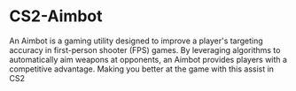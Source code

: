 # CS2-Aimbot
An Aimbot is a gaming utility designed to improve a player's targeting accuracy in first-person shooter (FPS) games. By leveraging algorithms to automatically aim weapons at opponents, an Aimbot provides players with a competitive advantage. Making you better at the game with this assist in CS2
